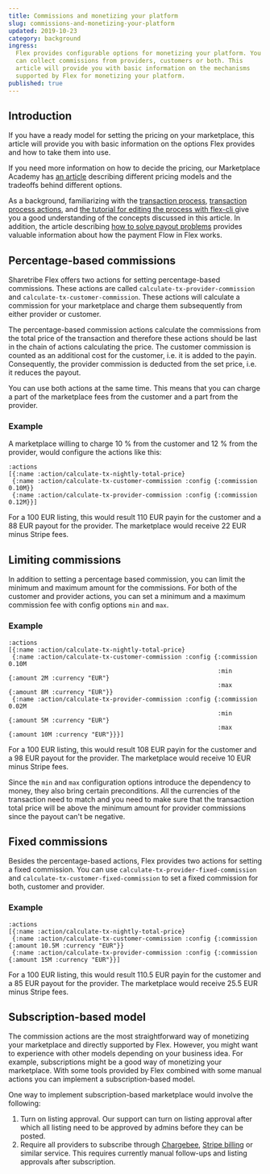 ```yaml
---
title: Commissions and monetizing your platform
slug: commissions-and-monetizing-your-platform
updated: 2019-10-23
category: background
ingress:
  Flex provides configurable options for monetizing your platform. You
  can collect commissions from providers, customers or both. This
  article will provide you with basic information on the mechanisms
  supported by Flex for monetizing your platform.
published: true
---
```


## Introduction

If you have a ready model for setting the pricing on your marketplace,
this article will provide you with basic information on the options Flex
provides and how to take them into use.

If you need more information on how to decide the pricing, our
Marketplace Academy has
[an article](https://www.sharetribe.com/academy/how-to-set-pricing-in-your-marketplace/)
describing different pricing models and the tradeoffs behind different
options.

As a background, familiarizing with the
[transaction process](/background/transaction-process/),
[transaction process actions](/references/transaction-process-actions/),
and
[the tutorial for editing the process with flex-cli ](/tutorials/edit-transaction-process-with-flex-cli/)
give you a good understanding of the concepts discussed in this
article. In addition, the article describing
[how to solve payout problems](/background/solving-payout-problems)
provides valuable information about how the payment Flow in Flex works.

## Percentage-based commissions

Sharetribe Flex offers two actions for setting percentage-based
commissions. These actions are called `calculate-tx-provider-commission`
and `calculate-tx-customer-commission`. These actions will calculate a
commission for your marketplace and charge them subsequently from either
provider or customer.

The percentage-based commission actions calculate the commissions from the
total price of the transaction and therefore these actions should be
last in the chain of actions calculating the price. The customer commission
is counted as an additional cost for the customer, i.e. it is added to
the payin. Consequently, the provider commission is deducted from the
set price, i.e. it reduces the payout.

You can use both actions at the same time. This means that you can
charge a part of the marketplace fees from the customer and a part from
the provider.

### Example

A marketplace willing to charge 10 % from the customer and 12 % from the
provider, would configure the actions like this:

```
:actions
[{:name :action/calculate-tx-nightly-total-price}
 {:name :action/calculate-tx-customer-commission :config {:commission 0.10M}}
 {:name :action/calculate-tx-provider-commission :config {:commission 0.12M}}]
```

For a 100 EUR listing, this would result 110 EUR payin for the customer
and a 88 EUR payout for the provider. The marketplace would receive 22
EUR minus Stripe fees.

## Limiting commissions

In addition to setting a percentage based commission, you can limit the
minimum and maximum amount for the commissions. For both of the customer
and provider actions, you can set a minimum and a maximum commission fee
with config options `min` and `max`.

### Example

```
:actions
[{:name :action/calculate-tx-nightly-total-price}
 {:name :action/calculate-tx-customer-commission :config {:commission 0.10M
                                                          :min {:amount 2M :currency "EUR"}
                                                          :max {:amount 8M :currency "EUR"}}
 {:name :action/calculate-tx-provider-commission :config {:commission 0.02M
                                                          :min {:amount 5M :currency "EUR"}
                                                          :max {:amount 10M :currency "EUR"}}}]
```

For a 100 EUR listing, this would result 108 EUR payin for the customer
and a 98 EUR payout for the provider. The marketplace would receive 10
EUR minus Stripe fees.

Since the `min` and `max` configuration options introduce the dependency
to money, they also bring certain preconditions. All the currencies of
the transaction need to match and you need to make sure that the
transaction total price will be above the minimum amount for provider
commissions since the payout can't be negative.

## Fixed commissions

Besides the percentage-based actions, Flex provides two actions
for setting a fixed commission. You can use
`calculate-tx-provider-fixed-commission` and
`calculate-tx-customer-fixed-commission` to set a fixed commission for
both, customer and provider.

### Example

```
:actions
[{:name :action/calculate-tx-nightly-total-price}
 {:name :action/calculate-tx-customer-commission :config {:commission {:amount 10.5M :currency "EUR"}}
 {:name :action/calculate-tx-provider-commission :config {:commission {:amount 15M :currency "EUR"}}]
```

For a 100 EUR listing, this would result 110.5 EUR payin for the
customer and a 85 EUR payout for the provider. The marketplace would
receive 25.5 EUR minus Stripe fees.

## Subscription-based model

The commission actions are the most straightforward way of monetizing
your marketplace and directly supported by Flex. However, you might want
to experience with other models depending on your business idea. For
example, subscriptions might be a good way of monetizing your
marketplace. With some tools provided by Flex combined with some manual
actions you can implement a subscription-based model.

One way to implement subscription-based marketplace would involve the
following:

1. Turn on listing approval. Our support can turn on listing approval
   after which all listing need to be approved by admins before they can
   be posted.
2. Require all providers to subscribe through
   [Chargebee](https://www.chargebee.com/),
   [Stripe billing](https://stripe.com/en-fi/billing) or similar
   service. This requires currently manual follow-ups and listing
   approvals after subscription.

